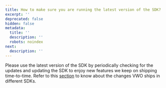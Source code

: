 ```yaml
---
title: How to make sure you are running the latest version of the SDK?
excerpt: ''
deprecated: false
hidden: false
metadata:
  title: ''
  description: ''
  robots: noindex
next:
  description: ''
---
```

Please use the latest version of the SDK by periodically checking for the updates and updating the SDK to enjoy new features we keep on shipping time-to-time.
Refer to this [section](https://developers.vwo.com/reference#fullstack-is-there-any-list-of-features-in-different-sdks) to know about the changes VWO ships in different SDKs.